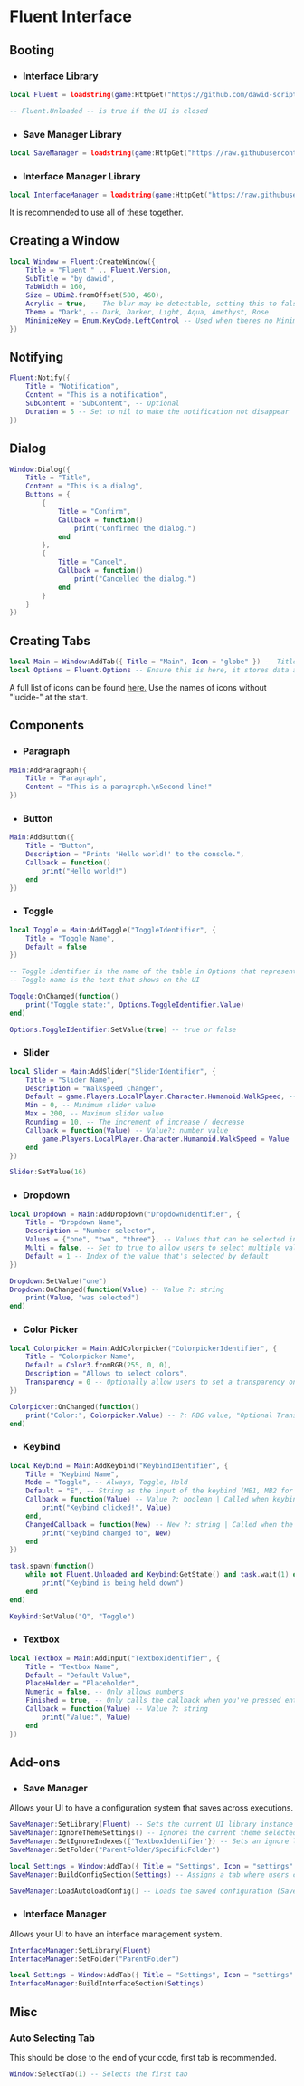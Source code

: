 # Fluent Interface
## Booting
- ### Interface Library
```lua
local Fluent = loadstring(game:HttpGet("https://github.com/dawid-scripts/Fluent/releases/latest/download/main.lua"))()

-- Fluent.Unloaded -- is true if the UI is closed
```
- ### Save Manager Library
```lua
local SaveManager = loadstring(game:HttpGet("https://raw.githubusercontent.com/dawid-scripts/Fluent/master/Addons/SaveManager.lua"))()
```
- ### Interface Manager Library
```lua
local InterfaceManager = loadstring(game:HttpGet("https://raw.githubusercontent.com/dawid-scripts/Fluent/master/Addons/InterfaceManager.lua"))()
```

It is recommended to use all of these together.

## Creating a Window
```lua
local Window = Fluent:CreateWindow({
    Title = "Fluent " .. Fluent.Version,
    SubTitle = "by dawid",
    TabWidth = 160,
    Size = UDim2.fromOffset(580, 460),
    Acrylic = true, -- The blur may be detectable, setting this to false disables blur entirely
    Theme = "Dark", -- Dark, Darker, Light, Aqua, Amethyst, Rose
    MinimizeKey = Enum.KeyCode.LeftControl -- Used when theres no MinimizeKeybind
})
```

## Notifying
```lua
Fluent:Notify({
    Title = "Notification",
    Content = "This is a notification",
    SubContent = "SubContent", -- Optional
    Duration = 5 -- Set to nil to make the notification not disappear
})
```

## Dialog
```lua
Window:Dialog({
    Title = "Title",
    Content = "This is a dialog",
    Buttons = {
        {
            Title = "Confirm",
            Callback = function()
                print("Confirmed the dialog.")
            end
        },
        {
            Title = "Cancel",
            Callback = function()
                print("Cancelled the dialog.")
            end
        }
    }
})
```

## Creating Tabs
```lua
local Main = Window:AddTab({ Title = "Main", Icon = "globe" }) -- Title, Icon
local Options = Fluent.Options -- Ensure this is here, it stores data about components
```

A full list of icons can be found [here.](https://github.com/dawid-scripts/Fluent/blob/master/src/Icons.lua)
Use the names of icons without "lucide-" at the start.

## Components
- ### Paragraph
```lua
Main:AddParagraph({
    Title = "Paragraph",
    Content = "This is a paragraph.\nSecond line!"
})
```

- ### Button
```lua
Main:AddButton({
    Title = "Button",
    Description = "Prints 'Hello world!' to the console.",
    Callback = function()
        print("Hello world!")
    end
})
```

- ### Toggle
```lua
local Toggle = Main:AddToggle("ToggleIdentifier", {
    Title = "Toggle Name",
    Default = false
})

-- Toggle identifier is the name of the table in Options that represents the table you have created
-- Toggle name is the text that shows on the UI

Toggle:OnChanged(function()
    print("Toggle state:", Options.ToggleIdentifier.Value)
end)

Options.ToggleIdentifier:SetValue(true) -- true or false
```

- ### Slider
```lua
local Slider = Main:AddSlider("SliderIdentifier", {
    Title = "Slider Name",
    Description = "Walkspeed Changer",
    Default = game.Players.LocalPlayer.Character.Humanoid.WalkSpeed, -- Current slider value
    Min = 0, -- Minimum slider value
    Max = 200, -- Maximum slider value
    Rounding = 10, -- The increment of increase / decrease
    Callback = function(Value) -- Value?: number value
        game.Players.LocalPlayer.Character.Humanoid.WalkSpeed = Value
    end
})

Slider:SetValue(16)
```

- ### Dropdown
```lua
local Dropdown = Main:AddDropdown("DropdownIdentifier", {
    Title = "Dropdown Name",
    Description = "Number selector",
    Values = {"one", "two", "three"}, -- Values that can be selected in the dropdown (string only)
    Multi = false, -- Set to true to allow users to select multiple values from the dropdown
    Default = 1 -- Index of the value that's selected by default
})

Dropdown:SetValue("one")
Dropdown:OnChanged(function(Value) -- Value ?: string
    print(Value, "was selected")
end)
```

- ### Color Picker
```lua
local Colorpicker = Main:AddColorpicker("ColorpickerIdentifier", {
    Title = "Colorpicker Name",
    Default = Color3.fromRGB(255, 0, 0),
    Description = "Allows to select colors",
    Transparency = 0 -- Optionally allow users to set a transparency on colors
})

Colorpicker:OnChanged(function()
    print("Color:", Colorpicker.Value) -- ?: RBG value, "Optional Transparency:", Colorpicker.Transparency -- ?: number)
end)
```

- ### Keybind
```lua
local Keybind = Main:AddKeybind("KeybindIdentifier", {
    Title = "Keybind Name",
    Mode = "Toggle", -- Always, Toggle, Hold
    Default = "E", -- String as the input of the keybind (MB1, MB2 for mouse buttons)
    Callback = function(Value) -- Value ?: boolean | Called when keybind is held down / released
        print("Keybind clicked!", Value)
    end,
    ChangedCallback = function(New) -- New ?: string | Called when the input keybind is changed
        print("Keybind changed to", New)
    end
})

task.spawn(function()
    while not Fluent.Unloaded and Keybind:GetState() and task.wait(1) do -- :GetState() returns true while the keybind is being held down
        print("Keybind is being held down")
    end
end)

Keybind:SetValue("Q", "Toggle")
```

- ### Textbox
```lua
local Textbox = Main:AddInput("TextboxIdentifier", {
    Title = "Textbox Name",
    Default = "Default Value",
    PlaceHolder = "Placeholder",
    Numeric = false, -- Only allows numbers
    Finished = true, -- Only calls the callback when you've pressed enter
    Callback = function(Value) -- Value ?: string
        print("Value:", Value)
    end
})
```

## Add-ons
- ### Save Manager
Allows your UI to have a configuration system that saves across executions.
```lua
SaveManager:SetLibrary(Fluent) -- Sets the current UI library instance
SaveManager:IgnoreThemeSettings() -- Ignores the current theme selected while saving preferences
SaveManager:SetIgnoreIndexes({'TextboxIdentifier'}) -- Sets an ignore list of UI components you don't want saved
SaveManager:SetFolder("ParentFolder/SpecificFolder")

local Settings = Window:AddTab({ Title = "Settings", Icon = "settings" })
SaveManager:BuildConfigSection(Settings) -- Assigns a tab where users can edit settings manually

SaveManager:LoadAutoloadConfig() -- Loads the saved configuration (SaveManager:SetFolder required), recommended to do at the end of your code
```

- ### Interface Manager
Allows your UI to have an interface management system.
```lua
InterfaceManager:SetLibrary(Fluent)
InterfaceManager:SetFolder("ParentFolder")

local Settings = Window:AddTab({ Title = "Settings", Icon = "settings" })
InterfaceManager:BuildInterfaceSection(Settings)
```

## Misc
### Auto Selecting Tab
This should be close to the end of your code, first tab is recommended.
```lua
Window:SelectTab(1) -- Selects the first tab
```
